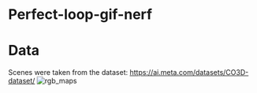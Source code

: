 # Perfect-loop-gif-nerf


# Data 
Scenes were taken from the dataset: https://ai.meta.com/datasets/CO3D-dataset/
![rgb_maps](https://github.com/AzmiHaider92/Perfect-loop-gif-nerf/assets/44143755/304881fa-6f77-4bd6-8a8e-662ae4e708b8)

